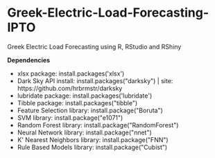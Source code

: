 # Greek-Electric-Load-Forecasting-IPTO
Greek Electric Load Forecasting using R, RStudio and RShiny

<b>Dependencies</b>
<ul>
  <li>xlsx package: install.packages('xlsx')</li>
  <li>Dark Sky API install: install.packages("darksky") | site: https://github.com/hrbrmstr/darksky</li>
  <li>lubridate package: install.packages('lubridate')</li>
  <li>Tibble package: install.packages("tibble")</li>
  <li>Feature Selection library: install.package("Boruta")</li>
  <li>SVM library: install.package("e1071")</li>
  <li>Random Forest library: install.package("RandomForest")</li>
  <li>Neural Network library: install.package("nnet")</li>
  <li>K' Nearest Neighbors library: install.package("FNN")</li>
  <li>Rule Based Models library: install.package("Cubist")</li>
</ul>
